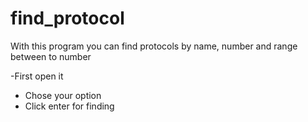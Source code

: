 # find_protocol
With this program you can find protocols by name, number and range between to number

-First open it
- Chose your option
- Click enter for finding

